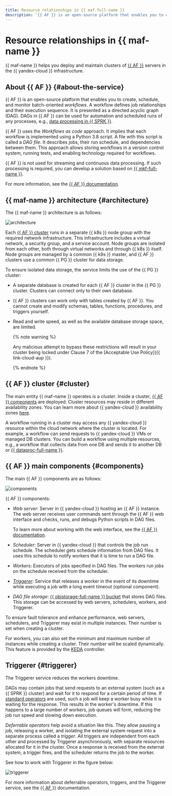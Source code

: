 ```yaml
---
title: Resource relationships in {{ maf-full-name }}
description: '{{ AF }} is an open-source platform that enables you to create, schedule, and monitor batch-oriented workflows. {{ maf-full-name }} helps you deploy and maintain {{ AF }} server clusters in the {{ yandex-cloud }} infrastructure.'
---
```


# Resource relationships in {{ maf-name }}

{{ maf-name }} helps you deploy and maintain clusters of [{{ AF }}](https://airflow.apache.org/) servers in the {{ yandex-cloud }} infrastructure.

## About {{ AF }} {#about-the-service}

{{ AF }} is an open-source platform that enables you to create, schedule, and monitor batch-oriented _workflows_. A workflow defines job relationships and their execution sequence. It is presented as a directed acyclic graph (DAG). DAGs in {{ AF }} can be used for automation and scheduled runs of any processes, e.g., [data processing in {{ SPRK }}](../tutorials/data-proc-automation.md).

{{ AF }} uses the _Workflows as code_ approach. It implies that each workflow is implemented using a Python 3.8 script. A file with this script is called a _DAG file_. It describes jobs, their run schedule, and dependencies between them. This approach allows storing workflows in a version control system, running tests, and enabling technology required for workflows.

{{ AF }} is not used for streaming and continuous data processing. If such processing is required, you can develop a solution based on [{{ mkf-full-name }}](../../managed-kafka/index.yaml).

For more information, see the [{{ AF }} documentation](https://airflow.apache.org/docs/apache-airflow/stable/#).

## {{ maf-name }} architecture {#architecture}

The {{ maf-name }} architecture is as follows:

![architecture](../../_assets/managed-airflow/architecture.svg)

Each [{{ AF }} cluster](#cluster) runs in a separate {{ k8s }} node group with the required network infrastructure. This infrastructure includes a virtual network, a security group, and a service account. Node groups are isolated from each other, both through virtual networks and through {{ k8s }} itself. Node groups are managed by a common {{ k8s }} master, and {{ AF }} clusters use a common {{ PG }} cluster for data storage.

To ensure isolated data storage, the service limits the use of the {{ PG }} cluster:

* A separate database is created for each {{ AF }} cluster in the {{ PG }} cluster. Clusters can connect only to their own database.
* {{ AF }} clusters can work only with tables created by {{ AF }}. You cannot create and modify schemas, tables, functions, procedures, and triggers yourself.
* Read and write speed, as well as the available database storage space, are limited.

   {% note warning %}

   Any malicious attempt to bypass these restrictions will result in your cluster being locked under Clause 7 of the [Acceptable Use Policy]({{ link-cloud-aup }}).

   {% endnote %}

## {{ AF }} cluster {#cluster}

The main entity {{ maf-name }} operates is a _cluster_. Inside a cluster, [{{ AF }} components](#components) are deployed. Cluster resources may reside in different availability zones. You can learn more about {{ yandex-cloud }} availability zones [here](../../overview/concepts/geo-scope.md).

A workflow running in a cluster may access any {{ yandex-cloud }} resource within the cloud network where the cluster is located. For example, a workflow can send requests to {{ yandex-cloud }} VMs or managed DB clusters. You can build a workflow using multiple resources, e.g., a workflow that collects data from one DB and sends it to another DB or [{{ dataproc-full-name }}](../../data-proc/index.yaml).

## {{ AF }} main components {#components}

The main {{ AF }} components are as follows:

![components](../../_assets/managed-airflow/components.svg)

{{ AF }} components:

* _Web server_: Server in {{ yandex-cloud }} hosting an {{ AF }} instance. The web server receives user commands sent through the {{ AF }} web interface and checks, runs, and debugs Python scripts in DAG files.

   To learn more about working with the web interface, see the [{{ AF }} documentation](https://airflow.apache.org/docs/apache-airflow/stable/ui.html).

* _Scheduler_: Server in {{ yandex-cloud }} that controls the job run schedule. The scheduler gets schedule information from DAG files. It uses this schedule to notify workers that it is time to run a DAG file.

* _Workers_: Executors of jobs specified in DAG files. The workers run jobs on the schedule received from the scheduler.

* [_Triggerer_](#triggerer): Service that releases a worker in the event of its downtime while executing a job with a long event timeout (optional component).

* _DAG file storage_: [{{ objstorage-full-name }} bucket](../../storage/concepts/bucket.md) that stores DAG files. This storage can be accessed by web servers, schedulers, workers, and Triggerer.

To ensure fault tolerance and enhance performance, web servers, schedulers, and Triggerer may exist in multiple instances. Their number is set when creating a cluster.

For workers, you can also set the minimum and maximum number of instances while creating a cluster. Their number will be scaled dynamically. This feature is provided by the [KEDA](https://airflow.apache.org/docs/helm-chart/stable/keda.html) controller.

## Triggerer {#triggerer}

The Triggerer service reduces the workers downtime.

DAGs may contain jobs that send requests to an external system (such as a {{ SPRK }} cluster) and wait for it to respond for a certain period of time. If [standard operators](https://airflow.apache.org/docs/apache-airflow/stable/core-concepts/operators.html) are used, such a job will keep a worker busy while it is waiting for the response. This results in the worker's downtime. If this happens to a large number of workers, job queues will form, reducing the job run speed and slowing down execution.

_Deferrable operators_ help avoid a situation like this. They allow pausing a job, releasing a worker, and isolating the external system request into a separate process called a _trigger_. All triggers are independent from each other and processed by Triggerer asynchronously, with separate resources allocated for it in the cluster. Once a response is received from the external system, a trigger fires, and the scheduler returns the job to the worker.

See how to work with Triggerer in the figure below:

![triggerer](../../_assets/managed-airflow/triggerer.svg)

For more information about deferrable operators, triggers, and the Triggerer service, see the [{{ AF }}](https://airflow.apache.org/docs/apache-airflow/stable/authoring-and-scheduling/deferring.html#deferrable-operators-triggers) documentation.
